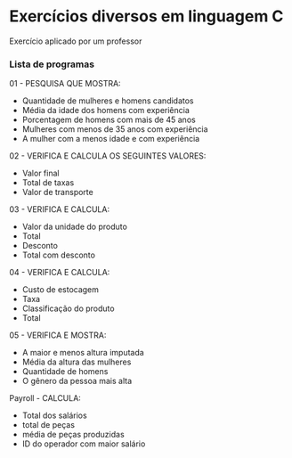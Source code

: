 # Exercícios diversos em linguagem C

Exercício aplicado por um professor

### Lista de programas

01 - PESQUISA QUE MOSTRA:

- Quantidade de mulheres  e homens candidatos
- Média da idade dos homens com experiência
- Porcentagem de homens com mais de 45 anos
- Mulheres com menos de 35 anos com experiência
- A mulher com a menos idade e com experiência

02 - VERIFICA E CALCULA OS SEGUINTES VALORES:

- Valor final
- Total de taxas
- Valor de transporte

03 - VERIFICA E CALCULA:

- Valor da unidade do produto
- Total
- Desconto
- Total com desconto

04 - VERIFICA E CALCULA:

- Custo de estocagem
- Taxa
- Classificação do produto
- Total

05 - VERIFICA E MOSTRA:

- A maior e menos altura imputada
- Média da altura das mulheres
- Quantidade de homens
- O gênero da pessoa mais alta

Payroll - CALCULA:

- Total dos salários
- total de peças
- média de peças produzidas
- ID do operador com maior salário